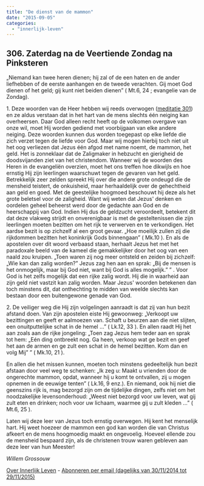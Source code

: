 ```yaml
---
title: "De dienst van de mammon"
date: "2015-09-05"
categories: 
  - "innerlijk-leven"
---
```


## 306\. Zaterdag na de Veertiende Zondag na Pinksteren

„Niemand kan twee heren dienen; hij zal of de een haten en de ander liefhebben of de eerste aanhangen en de tweede verachten. Gij moet God dienen of het geld; gij kunt niet beiden dienen” ( Mt.6, 24 ; evangelie van de Zondag).

1\. Deze woorden van de Heer hebben wij reeds overwogen ([meditatie 301](#ilo-301)) en ze aldus verstaan dat in het hart van de mens slechts één neiging kan overheersen. Daar God alleen recht heeft op de volkomen overgave van onze wil, moet Hij worden gediend met voorbijgaan van elke andere neiging. Deze woorden kunnen dus worden toegepast op elke liefde die zich verzet tegen de liefde voor God. Maar wij mogen hierbij toch niet uit het oog verliezen dat Jezus één afgod met name noemt, de mammon, het geld. Het is zonneklaar dat de Zaligmaker in hebzucht en gierigheid de doodsvijanden ziet van het christendom. Wanneer wij de woorden des Heren in de evangeliën overzien, moet het ons treffen hoe dikwijls en hoe ernstig Hij zijn leerlingen waarschuwt tegen de gevaren van het geld. Betrekkelijk zeer zelden spreekt Hij over die andere grote ondeugd die de mensheid teistert, de onkuisheid, maar herhaaldelijk over de gehechtheid aan geld en goed. Met de geestelijke hoogmoed beschouwt hij deze als het grote beletsel voor de zaligheid. Want wij weten dat Jezus' denken en oordelen geheel beheerst werd door de gedachte aan God en de heerschappij van God. Indien Hij dus de geldzucht veroordeelt, betekent dit dat deze vlakweg strijdt en onverenigbaar is met de gesteltenissen die zijn leerlingen moeten bezitten om het rijk te verwerven en te verkondigen. Het aardse bezit is op zichzelf al een groot gevaar. „Hoe moeilijk zullen zij die rijkdommen bezitten het koninkrijk Gods binnengaan” ( Mk.10 ). En als de apostelen over dit woord verbaasd staan, herhaalt Jezus het met het paradoxale beeld van de kameel die gemakkelijker door het oog van een naald zou kruipen. „Toen waren zij nog meer ontsteld en zeiden bij zichzelf: „Wie kan dan zalig worden?” Jezus zag hen aan en sprak: „Bij de mensen is het onmogelijk, maar bij God niet, want bij God is alles mogelijk.” ” . Voor God is het zelfs mogelijk dat een rijke zalig wordt. Hij die in waarheid aan zijn geld niet vastzit kan zalig worden. Maar Jezus' woorden betekenen dan toch minstens dit, dat onthechting te midden van weelde slechts kan bestaan door een buitengewone genade van God.

2\. De veiliger weg die Hij zijn volgelingen aanraadt is dat zij van hun bezit afstand doen. Van zijn apostelen eiste Hij gewoonweg: „Verkoopt uw bezittingen en geeft er aalmoezen van. Schaft u beurzen aan die niet slijten, een onuitputtelijke schat in de hemel …” ( Lk.12, 33 ). En allen raadt Hij het aan zoals aan de rijke jongeling: „Toen zag Jezus hem teder aan en sprak tot hem: „Eén ding ontbreekt nog. Ga heen, verkoop wat ge bezit en geef het aan de armen en ge zult een schat in de hemel bezitten. Kom dan en volg Mij” ” ( Mk.10, 21 ).

En allen die het missen kunnen, moeten toch minstens gedeeltelijk hun bezit afstaan door veel weg te schenken: „Ik zeg u: Maakt u vrienden door de ongerechte mammon, opdat, wanneer hij u komt te ontvallen, zij u mogen opnemen in de eeuwige tenten” ( Lk.16, 9 enz.). En niemand, ook hij niet die geenszins rijk is, mag bezorgd zijn om de tijdelijke dingen, zelfs niet om het noodzakelijke levensonderhoud: „Weest niet bezorgd voor uw leven, wat gij zult eten en drinken; noch voor uw lichaam, waarmee gij u zult kleden …” ( Mt.6, 25 ).

Laten wij deze leer van Jezus toch ernstig overwegen. Hij kent het menselijk hart. Hij weet hoezeer de mammon een god kan worden die van Christus afkeert en de mens hoogmoedig maakt en ongevoelig. Hoeveel ellende zou de mensheid bespaard zijn, als de christenen trouw waren gebleven aan deze leer van hun Meester!

_Willem Grossouw_

[Over Innerlijk Leven](/blog/een-jaar-lang-innerlijk-leven-op-geloven-leren/) - [Abonneren per email (dagelijks van 30/11/2014 tot 29/11/2015)](http://eepurl.com/9P3DT)
